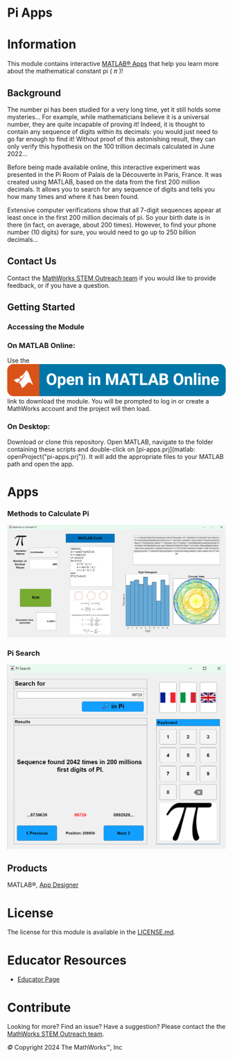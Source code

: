
# Pi Apps
# Information

This module contains interactive [MATLAB® Apps](https://www.mathworks.com/help/matlab/app-designer.html) that help you learn more about the mathematical constant pi ( $\pi$ )!


## Background

The number pi has been studied for a very long time, yet it still holds some mysteries... For example, while mathematicians believe it is a universal number, they are quite incapable of proving it! Indeed, it is thought to contain any sequence of digits within its decimals: you would just need to go far enough to find it! Without proof of this astonishing result, they can only verify this hypothesis on the 100 trillion decimals calculated in June 2022...


Before being made available online, this interactive experiment was presented in the Pi Room of Palais de la Découverte in Paris, France. It was created using MATLAB, based on the data from the first 200 million decimals. It allows you to search for any sequence of digits and tells you how many times and where it has been found.


Extensive computer verifications show that all 7\-digit sequences appear at least once in the first 200 million decimals of pi. So your birth date is in there (in fact, on average, about 200 times). However, to find your phone number (10 digits) for sure, you would need to go up to 250 billion decimals...

## Contact Us

Contact the [MathWorks STEM Outreach team](mailto:stemoutreach@groups.mathworks.com) if you would like to provide feedback, or if you have a question.


## Getting Started
### Accessing the Module
### **On MATLAB Online:**

Use the [![image_0.png](README_media/image_0.png)](https://matlab.mathworks.com/open/github/v1?repo=mathworks/pi-apps&project=pi-apps.prj&file=README.mlx) link to download the module. You will be prompted to log in or create a MathWorks account and the project will then load.

### **On Desktop:**

Download or clone this repository. Open MATLAB, navigate to the folder containing these scripts and double\-click on [pi\-apps.prj](matlab: openProject("pi-apps.prj")). It will add the appropriate files to your MATLAB path and open the app. 


# Apps
### Methods to Calculate Pi

![image_1.png](README_media/image_1.png)

### Pi Search

![image_2.png](README_media/image_2.png)


## Products

MATLAB®, [App Designer](https://www.mathworks.com/help/matlab/app-designer.html)

# License

The license for this module is available in the [LICENSE.md](https://github.com/MathWorks-Teaching-Resources/REPO_NAME/blob/release/LICENSE.md).

# Educator Resources
-  [Educator Page](https://www.mathworks.com/academia/educators.html) 

# Contribute 

Looking for more? Find an issue? Have a suggestion? Please contact the the [MathWorks STEM Outreach team](mailto:stemoutreach@groups.mathworks.com).


 *©* Copyright 2024 The MathWorks™, Inc


